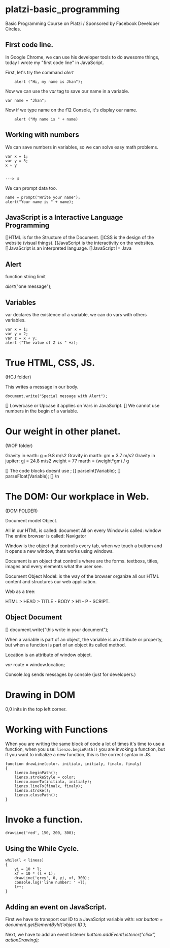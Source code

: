 # platzi-basic_programming
Basic Programming Course on Platzi / Sponsored by Facebook Developer Circles. 

## First code line.

In Google Chrome, we can use his developer tools to do awesome things, today I wrote my "first code line" in JavaScript.

First, let's try the command _alert_ 

```
    alert ("Hi, my name is Jhan");
```

Now we can use the _var_ tag to save our name in a variable.

```
var name = "Jhan";
```

Now if we type name on the f12 Console, it's display our name.

```
    alert ("My name is " + name)
```
## Working with numbers

We can save numbers in variables, so we can solve easy math problems.

```
var x = 1;
var y = 3;
x + y 


---> 4
```

We can prompt data too.

```
name = prompt("Write your name");
alert("Your name is " + name); 
```

## JavaScript is a Interactive Language Programming

[]HTML is for the Structure of the Document.
[]CSS is the design of the website (visual things).
[]JavaScript is the interactivity on the websites. 
[]JavaScript is an interpreted language. 
[]JavaScript != Java

## Alert

function   string     limit
 
_alert_("one message");

## Variables

var declares the existence of a variable, we can do vars with others variables. 

```
var x = 1; 
var y = 2;
var z = x + y; 
alert ("The value of Z is " +z);
```
# True HTML, CSS, JS.

(HCJ folder)

This writes a message in our body.
```
document.write("Special message with Alert");
```

[] Lowercase or Upcase it applies on Vars in JavaScript.
[] We cannot use numbers in the begin of a variable.

# Our weight in other planet. 

(WOP folder)

Gravity in earth: g = 9.8 m/s2
Gravity in marth: gm = 3.7 m/s2
Gravity in jupiter: gj = 24.8 m/s2
weight = 77
marth = (weight*gm) / g

[] The code blocks doesnt use ; 
[] parseInt(Variable);
[] parseFloat(Variable);
[] \n 

# The DOM: Our workplace in Web.

(DOM FOLDER)

Document model Object.

All in our HTML is called: document
All on every Window is called: window
The entire browser is called: Navigator


Window is the object that controlls every tab, when we touch a buttom and it opens a new window, thats works using windows.

Document is an object that controlls where are the forms. textboxs, titles, images and every elements what the user see. 

Document Object Model: is the way of the browser organize all our HTML content and structures our web application.

Web as a tree: 

HTML > HEAD > TITLE - BODY > H1 - P - SCRIPT.

## Object Document


[] document.write("this write in your document");

When a variable is part of an object, the variable is an attribute or property, but when a function is part of an object its called method.

Location is an attribute of window object. 

_var_ route = window.location;

Console.log sends messages by console (just for developers.)

# Drawing in DOM

0,0 inits in the top left corner.

# Working with Functions

When you are writing the same block of code a lot of times it's time to use a function, when you use:
``
lienzo.beginPath()
``
you are invoking a function, but if you want to initialize a new function, this is the correct syntax in JS.

````
function drawLine(color. initialx, initialy, finalx, finaly)
{
    lienzo.beginPath();
    lienzo.strokeStyle = color;
    lienzo.moveTo(initialx, initialy);
    lienzo.lineTo(finalx, finaly);
    lienzo.stroke();
    lienzo.closePath(); 
}
````

# Invoke a function. 

``
drawLine('red', 150, 200, 300);
``
## Using the While Cycle. 
````
while(l < lineas)
{
    yi = 10 * l;
    xf = 10 * (l + 1);
    drawLine('grey', 0, yi, xf, 300);
    console.log('line number: ' +l);
    l++;
}
````
## Adding an event on JavaScript.

First we have to transport our ID to a JavaScript variable with: _var buttom = document.getElementById('object ID');_

Next, we have to add an event listener 
_buttom.addEventListener("click", actionDrawing);_